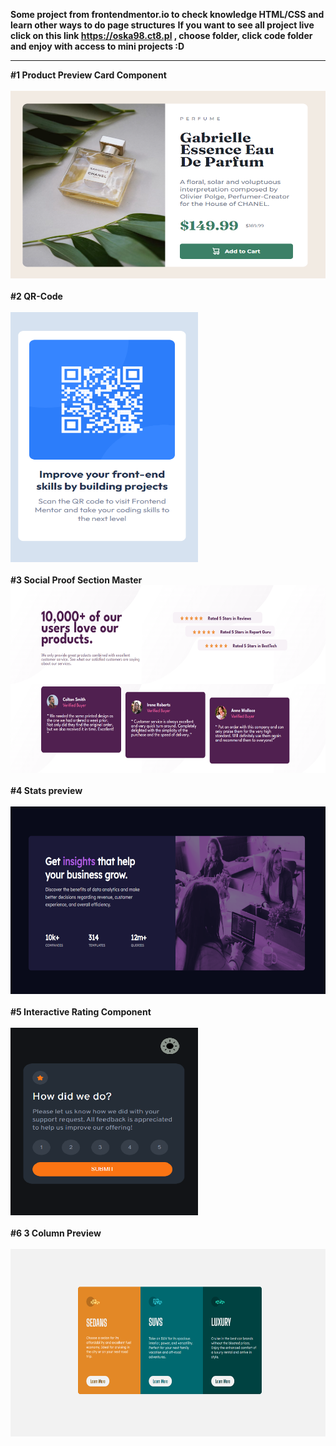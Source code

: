 <strong>Some project from frontendmentor.io to check knowledge HTML/CSS and learn other ways to do page structures</strong>
<strong>If you want to see all project live click on this link <a href="https://oska98.ct8.pl/">https://oska98.ct8.pl</a> , choose folder, click code folder and enjoy with access to mini projects :D</strong>
<hr>
<strong>#1 Product Preview Card Component</strong>
<br> <br>
<img src="/Product-Preview-Card-Component/image/Product-Preview-Card-Component.jpg" width="600" height="300" alt="Result photo">
<br> <br>
<strong>#2 QR-Code</strong>
<br> <br>
<img src="/QR-Code/images/Result.png" width="300" height="400" alt="Result photo">
<br> <br>
<strong>#3 Social Proof Section Master</strong>
<br <br>
<img src="/Social-Proof-Section-Master/images/Result.png" width="600" height="300" alt="Result photo">
<br> <br>
<strong>#4 Stats preview</strong>
<br> <br>
<img src="/Stats-preview/image/Result.png" width="600" height="300" alt="Result photo">
<br> <br>
<strong>#5 Interactive Rating Component</strong>
<br> <br>
<img src="/Interactive-Rating-Component/images/Result1.png" width="300" height="300" alt="Result photo">
<br> <br>
<strong>#6 3 Column Preview</strong>
<br> <br>
<img src="/3-column-preview/images/Results.jpg" width="600" height="300" alt="Result photo">
<br> <br>
